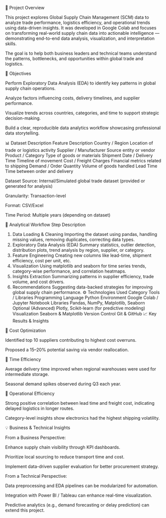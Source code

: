 📌 Project Overview

This project explores Global Supply Chain Management (SCM) data to analyze trade performance, logistics efficiency, and operational trends using data-driven insights.
It was developed in Google Colab and focuses on transforming real-world supply chain data into actionable intelligence — demonstrating end-to-end data analysis, visualization, and interpretation skills.

The goal is to help both business leaders and technical teams understand the patterns, bottlenecks, and opportunities within global trade and logistics.

🎯 Objectives

Perform Exploratory Data Analysis (EDA) to identify key patterns in global supply chain operations.

Analyze factors influencing costs, delivery timelines, and supplier performance.

Visualize trends across countries, categories, and time to support strategic decision-making.

Build a clear, reproducible data analytics workflow showcasing professional data storytelling.

📊 Dataset Description
Feature	Description
Country / Region	Location of trade or logistics activity
Supplier / Manufacturer	Source entity or vendor
Product / Category	Type of goods or materials
Shipment Date / Delivery Time	Timeline of movement
Cost / Freight Charges	Financial metrics related to shipping
Demand / Order Quantity	Volume of goods handled
Lead Time	Time between order and delivery

Dataset Source: Internal/Simulated global trade dataset (provided or generated for analysis)

Granularity: Transaction-level

Format: CSV/Excel

Time Period: Multiple years (depending on dataset)

🧠 Analytical Workflow
Step	Description
1. Data Loading & Cleaning	Importing the dataset using pandas, handling missing values, removing duplicates, correcting data types.
2. Exploratory Data Analysis (EDA)	Summary statistics, outlier detection, distribution plots, trend analysis by region, supplier, or category.
3. Feature Engineering	Creating new columns like lead-time, shipment efficiency, cost per unit, etc.
4. Visualization	Using matplotlib and seaborn for time series trends, category-wise performance, and correlation heatmaps.
5. Insights Extraction	Summarizing patterns in supplier efficiency, trade volume, and cost drivers.
6. Recommendations	Suggesting data-backed strategies for improving global supply chain performance.
⚙️ Technologies Used
Category	Tools / Libraries
Programming Language	Python
Environment	Google Colab / Jupyter Notebook
Libraries	Pandas, NumPy, Matplotlib, Seaborn
Optional (Advanced)	Plotly, Scikit-learn (for predictive modeling)
Visualization	Seaborn & Matplotlib
Version Control	Git & GitHub
📈 Key Results & Insights

🔹 Cost Optimization

Identified top 10 suppliers contributing to highest cost overruns.

Proposed a 15–20% potential saving via vendor reallocation.

🔹 Time Efficiency

Average delivery time improved when regional warehouses were used for intermediate storage.

Seasonal demand spikes observed during Q3 each year.

🔹 Operational Efficiency

Strong positive correlation between lead time and freight cost, indicating delayed logistics in longer routes.

Category-level insights show electronics had the highest shipping volatility.

💡 Business & Technical Insights

From a Business Perspective:

Enhance supply chain visibility through KPI dashboards.

Prioritize local sourcing to reduce transport time and cost.

Implement data-driven supplier evaluation for better procurement strategy.

From a Technical Perspective:

Data preprocessing and EDA pipelines can be modularized for automation.

Integration with Power BI / Tableau can enhance real-time visualization.

Predictive analytics (e.g., demand forecasting or delay prediction) can extend this project.